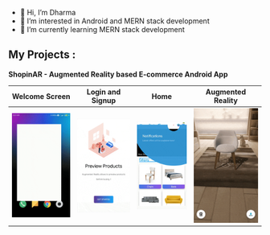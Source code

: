 - 👋 Hi, I’m Dharma
- 👀 I’m interested in Android and MERN stack development 
- 🌱 I’m currently learning MERN stack development
<!-- - 💞️ I’m looking to collaborate on ...
- 📫 How to reach me ... --> 

<!---
ch-dharma-rao/ch-dharma-rao is a ✨ special ✨ repository because its `README.md` (this file) appears on your GitHub profile.
You can click the Preview link to take a look at your changes.
--->
## My Projects :

__ShopinAR - Augmented Reality based E-commerce Android App__

|Welcome Screen                                 |Login and Signup                               |Home                                           |Augmented Reality|
|-----------------------------------------------|-----------------------------------------------|-----------------------------------------------|-----------------|
| <img src="https://github.com/ch-dharma-rao/ShopinAR/blob/main/shopinar-demo-1.gif" width="270" />| <img src="https://github.com/ch-dharma-rao/ShopinAR/blob/main/shopinar-demo-2.gif" width="270" />| <img src="https://github.com/ch-dharma-rao/ShopinAR/blob/main/shopinar-demo-3.gif" width="270" />| <img src="https://github.com/ch-dharma-rao/ShopinAR/blob/main/shopinar-demo-5.gif" width="270" />|



<!-- ### Watch my contribution graph get eaten by the snake 🐍-->

<!-- platane/snk works, it just puts it on a new branch -->
<!-- ![mishmanners snake gif](https://github.com/mishmanners/MishManners/blob/output/github-contribution-grid-snake.svg) -->
